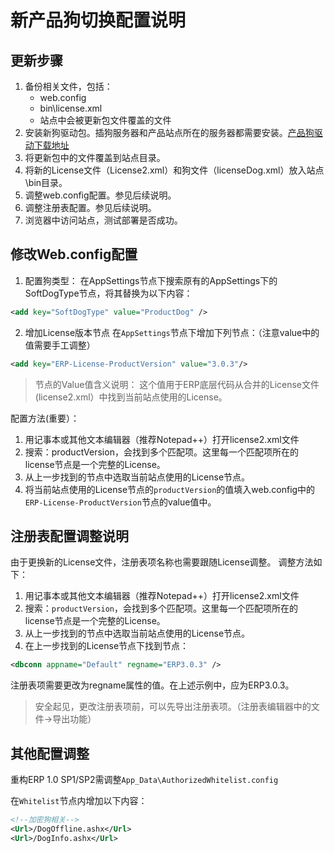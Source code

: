 # 新产品狗切换配置说明

## 更新步骤
1. 备份相关文件，包括：
    - web.config
    - bin\license.xml
    - 站点中会被更新包文件覆盖的文件
2. 安装新狗驱动包。插狗服务器和产品站点所在的服务器都需要安装。[产品狗驱动下载地址](tools\Sentinel_Runtime.zip)
3. 将更新包中的文件覆盖到站点目录。
4. 将新的License文件（License2.xml）和狗文件（licenseDog.xml）放入站点\bin目录。
5. 调整web.config配置。参见后续说明。
6. 调整注册表配置。参见后续说明。
7. 浏览器中访问站点，测试部署是否成功。

## 修改Web.config配置
1. 配置狗类型：
在AppSettings节点下搜索原有的AppSettings下的SoftDogType节点，将其替换为以下内容：
```xml
<add key="SoftDogType" value="ProductDog" />
```

2. 增加License版本节点
在```AppSettings```节点下增加下列节点：（注意value中的值需要手工调整）
```xml
<add key="ERP-License-ProductVersion" value="3.0.3"/>
```
> 节点的Value值含义说明： 
> 这个值用于ERP底层代码从合并的License文件(license2.xml）中找到当前站点使用的License。

配置方法(重要）：
1. 用记事本或其他文本编辑器（推荐Notepad++）打开license2.xml文件
2. 搜索：productVersion，会找到多个匹配项。这里每一个匹配项所在的license节点是一个完整的License。
3. 从上一步找到的节点中选取当前站点使用的License节点。
4. 将当前站点使用的License节点的```productVersion```的值填入web.config中的```ERP-License-ProductVersion```节点的value值中。

## 注册表配置调整说明
由于更换新的License文件，注册表项名称也需要跟随License调整。
调整方法如下：
1. 用记事本或其他文本编辑器（推荐Notepad++）打开license2.xml文件
2. 搜索：```productVersion```，会找到多个匹配项。这里每一个匹配项所在的license节点是一个完整的License。
3. 从上一步找到的节点中选取当前站点使用的License节点。
4. 在上一步找到的License节点下找到节点：
```xml
<dbconn appname="Default" regname="ERP3.0.3" />
```
注册表项需要更改为regname属性的值。在上述示例中，应为ERP3.0.3。

> 安全起见，更改注册表项前，可以先导出注册表项。（注册表编辑器中的文件->导出功能）

## 其他配置调整
重构ERP 1.0 SP1/SP2需调整```App_Data\AuthorizedWhitelist.config ```

在```Whitelist```节点内增加以下内容：
```xml
<!--加密狗相关-->
<Url>/DogOffline.ashx</Url>
<Url>/DogInfo.ashx</Url>
```
